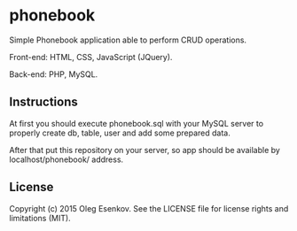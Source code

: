 # phonebook

Simple Phonebook application able to perform CRUD operations.

Front-end: HTML, CSS, JavaScript (JQuery).

Back-end: PHP, MySQL.

## Instructions

At first you should execute phonebook.sql with your MySQL server
to properly create db, table, user and add some prepared data.

After that put this repository on your server, so app should be
available by localhost/phonebook/ address.

## License

Copyright (c) 2015 Oleg Esenkov. See the LICENSE file for license rights and
limitations (MIT).
